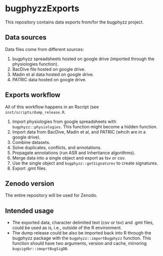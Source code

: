# bugphyzzExports

This repository contains data exports from/for the bugphyzz project.

## Data sources

Data files come from different sources:

1. bugphyzz spreadsheets hosted on google drive (imported through the physiologies function).
2. BacDive file hosted on google drive.
3. Madin et al data hosted on google drive.
4. PATRIC data hosted on google drive.

## Exports workflow 

All of this workflow happens in an Rscript (see `inst/scripts/dump_release.R`.

1. Import physiologies from google spreadsheets with `bugphyzz::physiologies`. This function might become a hidden function.
2. Import data from BacDive, Madin et al, and PATRIC (whcih are in a google drive).
3. Combine datasets.
4. Solve duplicates, conflicts, and annotations.
5. Propagate annotations (run ASR and Inhertiance algorithms).
6. Merge data into a single object and export as tsv or csv.
7. Use the single object and `bugphyzz::getSignatures` to create signatures.
8. Export .gmt files.

## Zenodo version

The entire repository will be used for Zenodo.

## Intended usage

+ The exported data, character delimited text (csv or tsv) and .gmt files, could be used as is, i.e.,
outside of the R environment.
+ The dump release could be also be imported back into R through the bugphyzz
package with the `bugphyzz::importBugphyzz` function. This function should have
two arguments, version and cache, mirroring `bugsigdbr::imoprtBugSigDB`.

